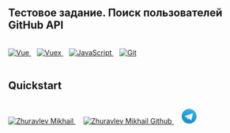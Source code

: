 ## Тестовое задание. Поиск пользователей GitHub API
<br />
<div>
    <a href="https://vuejs.org/">
        <img alt="Vue"
            src="https://img.shields.io/badge/-Vue-42b883?style=for-the-badge&logo=vue&logoColor=black" />
    </a>
    &nbsp;&nbsp;
    <a href="https://vuex.vuejs.org/">
        <img alt="Vuex"
            src="https://img.shields.io/badge/-Vuex-42b883?style=for-the-badge&logo=vue&logoColor=black" />
    </a>
    &nbsp;&nbsp;
    <a href="https://developer.mozilla.org/en-US/docs/Web/JavaScript">
        <img alt="JavaScript"
            src="https://img.shields.io/badge/-JavaScript-F7DF1E?style=for-the-badge&logo=javascript&logoColor=black" />
    </a>
    &nbsp;&nbsp;
    <a href="https://git-scm.com/">
        <img alt="Git" src="https://img.shields.io/badge/-Git-F05032?style=for-the-badge&logo=git&logoColor=white" />
    </a>
</div>

<br />

## Quickstart

<br />

<div>
    <a href="https://www.facebook.com/zedmfix">
        <img alt="Zhuravlev Mikhail" width="30px"
            src="https://raw.githubusercontent.com/peterthehan/peterthehan/master/assets/facebook.svg" />
    </a>
    &nbsp;&nbsp;&nbsp;
    <a href="https://github.com/MiCkEyZzZ">
        <img alt="Zhuravlev Mikhail Github" width="30px"
            src="https://raw.githubusercontent.com/peterthehan/peterthehan/master/assets/github.svg" />
    </a>
    &nbsp;&nbsp;&nbsp;
    <a href="https://t.me/Mickey_Zzz">
        <img alt="Zhuravlev Mikhail" width="30px"
            src="https://raw.githubusercontent.com/github/explore/80688e429a7d4ef2fca1e82350fe8e3517d3494d/topics/telegram/telegram.png" />
    </a>
</div>
